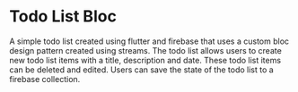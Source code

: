 # Todo List Bloc

A simple todo list created using flutter and firebase that uses a custom bloc design pattern created using streams. The todo list allows users to create new todo list items with a title, description and date. These todo list items can be deleted and edited. Users can save the state of the todo list to a firebase collection.
